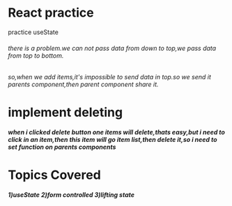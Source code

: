 # React practice

practice useState

###### there is a problem.we can not pass data from down to top,we pass data from top to bottom.

###### so,when we add items,it's impossible to send data in top.so we send it parents component,then parent component share it.

# implement deleting

##### when i clicked delete button one items will delete,thats easy,but i need to click in an item,then this item will go item list,then delete it,so i need to set function on parents components

# Topics Covered

##### 1)useState 2)form controlled 3)lifting state
